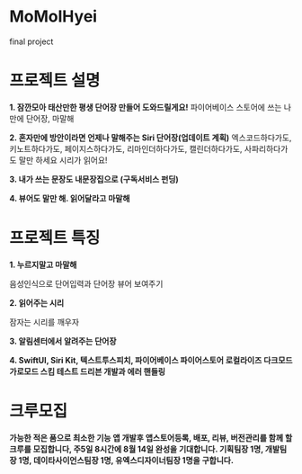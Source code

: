 # MoMolHyei
final project 
# **프로젝트 설명**

**1. 잠깐모아 태산만한 평생 단어장 만들어 도와드릴게요!**
파이어베이스 스토어에 쓰는 나만에 단어장, 마말해

**2. 혼자만에 방안이라면 언제나 말해주는 Siri 단어장(업데이트 계획)**
엑스코드하다가도, 키노트하다가도, 페이지스하다가도, 리마인더하다가도, 캘린더하다가도, 사파리하다가도 말만 하세요 시리가 읽어요!

**3. 내가 쓰는 문장도 내문장집으로 (구독서비스 펀딩)**


**4. 뷰어도 말만 해. 읽어달라고 마말해**


# **프로젝트 특징**

**1. 누르지말고 마말해**

음성인식으로 단어입력과 단어장 뷰어 보여주기

**2. 읽어주는 시리**

잠자는 시리를 깨우자

**3. 알림센터에서 알려주는 단어장**

**4. SwiftUI, Siri Kit, 텍스트투스피치, 파이어베이스 파이어스토어 로컬라이즈 다크모드 가로모드 스킴 테스트 드리븐 개발과 에러 핸들링**

# **크루모집**

**가능한 적은 품으로 최소한 기능 앱 개발후 앱스토어등록, 배포, 리뷰, 버전관리를 함께 할 크루를 모집합니다, 주5일 8시간에 8월 14일 완성을 기대합니다. 기획팀장 1명, 개발팀장 1명, 데이타사이언스팀장 1명, 유엑스디자이너팀장 1명을 구합니다.**
